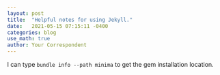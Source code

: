 ```yaml
---
layout: post
title:  "Helpful notes for using Jekyll."
date:   2021-05-15 07:15:11 -0400
categories: blog
use_math: true
author: Your Correspondent
---
```

I can type `bundle info --path minima` to get the gem installation location.
